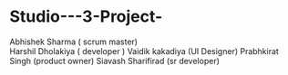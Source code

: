 # Studio---3-Project-
Abhishek Sharma ( scrum master)<br>
Harshil Dholakiya ( developer )
Vaidik kakadiya (UI Designer)
Prabhkirat Singh (product owner)
Siavash Sharifirad (sr developer)
